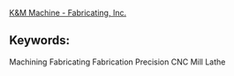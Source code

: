 [K&M Machine - Fabricating, Inc.](http://www.k-mm.com/about/)

## Keywords:
Machining
Fabricating
Fabrication
Precision
CNC
Mill
Lathe